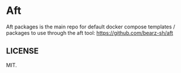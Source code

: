 # Aft

Aft packages is the main repo for default docker compose templates / packages
to use through the aft tool: https://github.com/bearz-sh/aft 

## LICENSE

MIT.
